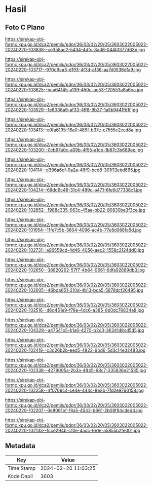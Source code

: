 # Hasil

## Foto C Plano

https://sirekap-obj-formc.kpu.go.id/dca2/pemilu/pdpr/36/03/02/20/05/3603022005022-20240220-103838--ce358ac2-5434-4dfc-8ad8-044b1377d63e.jpg

https://sirekap-obj-formc.kpu.go.id/dca2/pemilu/pdpr/36/03/02/20/05/3603022005022-20240220-103717--970c9ca3-d193-4f3d-af36-aa7d0536dfa9.jpg

https://sirekap-obj-formc.kpu.go.id/dca2/pemilu/pdpr/36/03/02/20/05/3603022005022-20240220-103625--bca64145-a139-450c-ac53-120553a8a6ea.jpg

https://sirekap-obj-formc.kpu.go.id/dca2/pemilu/pdpr/36/03/02/20/05/3603022005022-20240220-103529--1e8036a9-af33-4ff8-9b27-1a5b9441fb1f.jpg

https://sirekap-obj-formc.kpu.go.id/dca2/pemilu/pdpr/36/03/02/20/05/3603022005022-20240220-103413--e0fa6195-16a0-489f-b37e-e7555c2ecd8a.jpg

https://sirekap-obj-formc.kpu.go.id/dca2/pemilu/pdpr/36/03/02/20/05/3603022005022-20240220-103200--0cb97a0c-a09b-4f55-a1cb-1b87c3b689ee.jpg

https://sirekap-obj-formc.kpu.go.id/dca2/pemilu/pdpr/36/03/02/20/05/3603022005022-20240220-104114--d396a6cf-9a2a-46f9-bcd8-301f13ebd665.jpg

https://sirekap-obj-formc.kpu.go.id/dca2/pemilu/pdpr/36/03/02/20/05/3603022005022-20240220-104214--68dd6c48-31c4-489c-a471-6fe6d77338c1.jpg

https://sirekap-obj-formc.kpu.go.id/dca2/pemilu/pdpr/36/03/02/20/05/3603022005022-20240220-102852--1988c335-063c-45ae-bb22-80830be3f3ce.jpg

https://sirekap-obj-formc.kpu.go.id/dca2/pemilu/pdpr/36/03/02/20/05/3603022005022-20240220-101954--11fe7c5b-3604-4096-ac4b-77e8d088fa5d.jpg

https://sirekap-obj-formc.kpu.go.id/dca2/pemilu/pdpr/36/03/02/20/05/3603022005022-20240220-102731--a96559cd-4d46-4056-aec2-1558c2124dd0.jpg

https://sirekap-obj-formc.kpu.go.id/dca2/pemilu/pdpr/36/03/02/20/05/3603022005022-20240220-102650--38820292-57f7-4b64-9661-6dfa92889db3.jpg

https://sirekap-obj-formc.kpu.go.id/dca2/pemilu/pdpr/36/03/02/20/05/3603022005022-20240220-102605--46bda651-310d-4b13-bca5-5878dcf26495.jpg

https://sirekap-obj-formc.kpu.go.id/dca2/pemilu/pdpr/36/03/02/20/05/3603022005022-20240220-102516--d6d451e9-f78e-4dc6-a385-8d0dc76834a8.jpg

https://sirekap-obj-formc.kpu.go.id/dca2/pemilu/pdpr/36/03/02/20/05/3603022005022-20240220-104329--a47541b5-b1a6-4270-b2d3-36341d8cd5d5.jpg

https://sirekap-obj-formc.kpu.go.id/dca2/pemilu/pdpr/36/03/02/20/05/3603022005022-20240220-102419--c3d26b2b-eed5-4822-9bd6-5d3c14e32483.jpg

https://sirekap-obj-formc.kpu.go.id/dca2/pemilu/pdpr/36/03/02/20/05/3603022005022-20240220-102338--4279005a-2b3a-4845-98c7-335836e21535.jpg

https://sirekap-obj-formc.kpu.go.id/dca2/pemilu/pdpr/36/03/02/20/05/3603022005022-20240220-102258--4f0709c4-ce4e-444c-8e2b-7fd2e9760158.jpg

https://sirekap-obj-formc.kpu.go.id/dca2/pemilu/pdpr/36/03/02/20/05/3603022005022-20240220-102207--0e8061bf-16a5-4542-b661-2b08f84cded4.jpg

https://sirekap-obj-formc.kpu.go.id/dca2/pemilu/pdpr/36/03/02/20/05/3603022005022-20240220-102133--fcce294b-c10e-4adc-9e1e-a5855b2fe001.jpg


## Metadata

| Key        | Value               |
| ---------- | ------------------- |
| Time Stamp | 2024-02-20 11:03:25 |
| Kode Dapil | 3603                |



